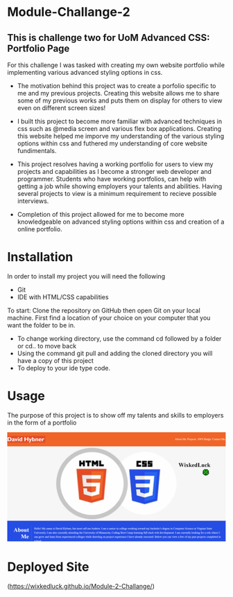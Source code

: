 # Module-Challange-2
## This is challenge two for UoM Advanced CSS: Portfolio Page
For this challenge I was tasked with creating my own website portfolio while implementing various advanced styling options in css. 

- The motivation behind this project was to create a porfolio specific to me and my previous projects. Creating this website allows me to share some of my previous
works and puts them on display for others to view even on different screen sizes! 

- I built this project to become more familiar with advanced techniques in css such as @media screen and various flex box applications. Creating this website helped
me imporve my understanding of the various styling options within css and futhered my understanding of core website fundimentals.  

- This project resolves having a working portfolio for users to view my projects and capabilities as I become a stronger web developer and programmer. Students who have working portfolios, can help with getting a job while showing employers your talents and abilities. Having several projects to view is a minimum requirement to recieve possible interviews. 

- Completion of this project allowed for me to become more knowledgeable on advanced styling options within css and creation of a online portfolio. 




# Installation
In order to install my project you will need the following

- Git
- IDE with HTML/CSS capabilities 

To start: 
Clone the repository on GitHub then open Git on your local machine. First find a location of your choice on your computer that you want the folder to be in.
- To change working directory, use the command cd followed by a folder or cd.. to move back  
- Using the command git pull and adding the cloned directory you will have a copy of this project
- To deploy to your ide type code. 

# Usage 
The purpose of this project is to show off my talents and skills to employers in the form of a portfolio  


![Challange2](./Assets/images/images/WebsiteDemo.PNG)



# Deployed Site

(https://wixkedluck.github.io/Module-2-Challange/)


